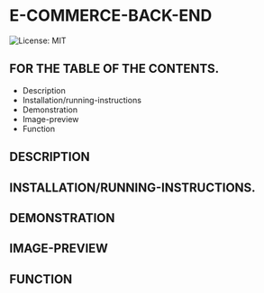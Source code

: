 # E-COMMERCE-BACK-END
![License: MIT](https://img.shields.io/badge/License-MIT-yellow.svg)
## FOR THE TABLE OF THE CONTENTS.
* Description
* Installation/running-instructions
* Demonstration
* Image-preview
* Function
## DESCRIPTION

## INSTALLATION/RUNNING-INSTRUCTIONS.

## DEMONSTRATION

## IMAGE-PREVIEW

## FUNCTION
